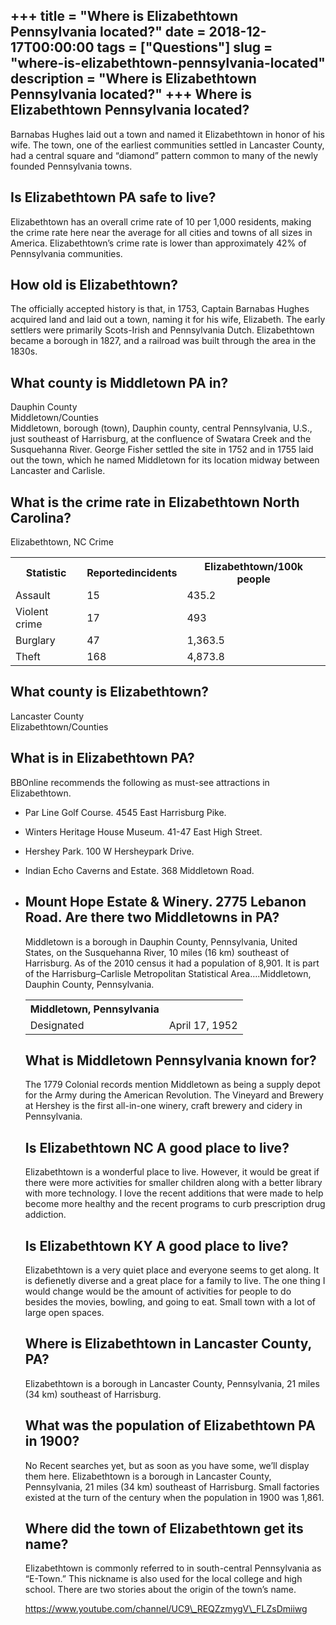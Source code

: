 +++
title = "Where is Elizabethtown Pennsylvania located?"
date = 2018-12-17T00:00:00
tags = ["Questions"]
slug = "where-is-elizabethtown-pennsylvania-located"
description = "Where is Elizabethtown Pennsylvania located?"
+++
Where is Elizabethtown Pennsylvania located?
--------------------------------------------

Barnabas Hughes laid out a town and named it Elizabethtown in honor of his wife. The town, one of the earliest communities settled in Lancaster County, had a central square and “diamond” pattern common to many of the newly founded Pennsylvania towns.

Is Elizabethtown PA safe to live?
---------------------------------

Elizabethtown has an overall crime rate of 10 per 1,000 residents, making the crime rate here near the average for all cities and towns of all sizes in America. Elizabethtown’s crime rate is lower than approximately 42% of Pennsylvania communities.

How old is Elizabethtown?
-------------------------

The officially accepted history is that, in 1753, Captain Barnabas Hughes acquired land and laid out a town, naming it for his wife, Elizabeth. The early settlers were primarily Scots-Irish and Pennsylvania Dutch. Elizabethtown became a borough in 1827, and a railroad was built through the area in the 1830s.

What county is Middletown PA in?
--------------------------------

Dauphin County  
Middletown/Counties  
Middletown, borough (town), Dauphin county, central Pennsylvania, U.S., just southeast of Harrisburg, at the confluence of Swatara Creek and the Susquehanna River. George Fisher settled the site in 1752 and in 1755 laid out the town, which he named Middletown for its location midway between Lancaster and Carlisle.

What is the crime rate in Elizabethtown North Carolina?
-------------------------------------------------------

Elizabethtown, NC Crime

<table><tr><th>Statistic</th><th>Reportedincidents</th><th>Elizabethtown/100k people</th></tr><tr><td>Assault</td><td>15</td><td>435.2</td></tr><tr><td>Violent crime</td><td>17</td><td>493</td></tr><tr><td>Burglary</td><td>47</td><td>1,363.5</td></tr><tr><td>Theft</td><td>168</td><td>4,873.8</td></tr></table>

What county is Elizabethtown?
-----------------------------

Lancaster County  
Elizabethtown/Counties

What is in Elizabethtown PA?
----------------------------

BBOnline recommends the following as must-see attractions in Elizabethtown.

- Par Line Golf Course. 4545 East Harrisburg Pike.
- Winters Heritage House Museum. 41-47 East High Street.
- Hershey Park. 100 W Hersheypark Drive.
- Indian Echo Caverns and Estate. 368 Middletown Road.
- Mount Hope Estate &amp; Winery. 2775 Lebanon Road. Are there two Middletowns in PA?
    --------------------------------
    
    Middletown is a borough in Dauphin County, Pennsylvania, United States, on the Susquehanna River, 10 miles (16 km) southeast of Harrisburg. As of the 2010 census it had a population of 8,901. It is part of the Harrisburg–Carlisle Metropolitan Statistical Area….Middletown, Dauphin County, Pennsylvania.
    
    <table><tr><th>Middletown, Pennsylvania</th></tr><tr><td>Designated</td><td>April 17, 1952</td></tr></table>
    
    What is Middletown Pennsylvania known for?
    ------------------------------------------
    
    The 1779 Colonial records mention Middletown as being a supply depot for the Army during the American Revolution. The Vineyard and Brewery at Hershey is the first all-in-one winery, craft brewery and cidery in Pennsylvania.
    
    Is Elizabethtown NC A good place to live?
    -----------------------------------------
    
    Elizabethtown is a wonderful place to live. However, it would be great if there were more activities for smaller children along with a better library with more technology. I love the recent additions that were made to help become more healthy and the recent programs to curb prescription drug addiction.
    
    Is Elizabethtown KY A good place to live?
    -----------------------------------------
    
    Elizabethtown is a very quiet place and everyone seems to get along. It is defienetly diverse and a great place for a family to live. The one thing I would change would be the amount of activities for people to do besides the movies, bowling, and going to eat. Small town with a lot of large open spaces.
    
    Where is Elizabethtown in Lancaster County, PA?
    -----------------------------------------------
    
    Elizabethtown is a borough in Lancaster County, Pennsylvania, 21 miles (34 km) southeast of Harrisburg.
    
    What was the population of Elizabethtown PA in 1900?
    ----------------------------------------------------
    
    No Recent searches yet, but as soon as you have some, we’ll display them here. Elizabethtown is a borough in Lancaster County, Pennsylvania, 21 miles (34 km) southeast of Harrisburg. Small factories existed at the turn of the century when the population in 1900 was 1,861.
    
    Where did the town of Elizabethtown get its name?
    -------------------------------------------------
    
    Elizabethtown is commonly referred to in south-central Pennsylvania as “E-Town.” This nickname is also used for the local college and high school. There are two stories about the origin of the town’s name.
    
    https://www.youtube.com/channel/UC9\_REQZzmygV\_FLZsDmiiwg